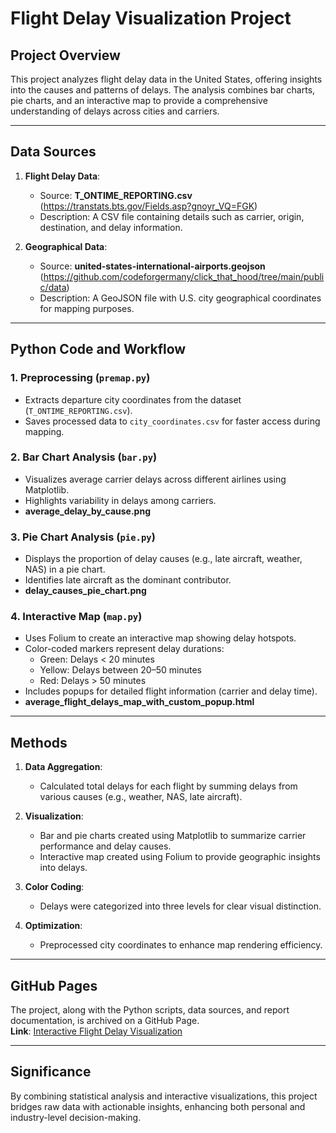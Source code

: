 # Flight Delay Visualization Project  

## Project Overview  
This project analyzes flight delay data in the United States, offering insights into the causes and patterns of delays. The analysis combines bar charts, pie charts, and an interactive map to provide a comprehensive understanding of delays across cities and carriers.  

---

## Data Sources  
1. **Flight Delay Data**:  
   - Source: **T_ONTIME_REPORTING.csv** (https://transtats.bts.gov/Fields.asp?gnoyr_VQ=FGK)  
   - Description: A CSV file containing details such as carrier, origin, destination, and delay information.  

2. **Geographical Data**:  
   - Source: **united-states-international-airports.geojson** (https://github.com/codeforgermany/click_that_hood/tree/main/public/data)  
   - Description: A GeoJSON file with U.S. city geographical coordinates for mapping purposes.  

---

## Python Code and Workflow  

### 1. Preprocessing (`premap.py`)  
- Extracts departure city coordinates from the dataset (`T_ONTIME_REPORTING.csv`).  
- Saves processed data to `city_coordinates.csv` for faster access during mapping.  

### 2. Bar Chart Analysis (`bar.py`)  
- Visualizes average carrier delays across different airlines using Matplotlib.  
- Highlights variability in delays among carriers.
- **average_delay_by_cause.png**

### 3. Pie Chart Analysis (`pie.py`)  
- Displays the proportion of delay causes (e.g., late aircraft, weather, NAS) in a pie chart.  
- Identifies late aircraft as the dominant contributor.
- **delay_causes_pie_chart.png**

### 4. Interactive Map (`map.py`)  
- Uses Folium to create an interactive map showing delay hotspots.  
- Color-coded markers represent delay durations:  
  - Green: Delays < 20 minutes  
  - Yellow: Delays between 20–50 minutes  
  - Red: Delays > 50 minutes  
- Includes popups for detailed flight information (carrier and delay time).
- **average_flight_delays_map_with_custom_popup.html**

---

## Methods  
1. **Data Aggregation**:  
   - Calculated total delays for each flight by summing delays from various causes (e.g., weather, NAS, late aircraft).  

2. **Visualization**:  
   - Bar and pie charts created using Matplotlib to summarize carrier performance and delay causes.  
   - Interactive map created using Folium to provide geographic insights into delays.  

3. **Color Coding**:  
   - Delays were categorized into three levels for clear visual distinction.  

4. **Optimization**:  
   - Preprocessed city coordinates to enhance map rendering efficiency.  

---

## GitHub Pages  
The project, along with the Python scripts, data sources, and report documentation, is archived on a GitHub Page.  
**Link**: [Interactive Flight Delay Visualization](https://yourusername.github.io/Flight-Delay-Visualization/)  

---

## Significance  
By combining statistical analysis and interactive visualizations, this project bridges raw data with actionable insights, enhancing both personal and industry-level decision-making.  

